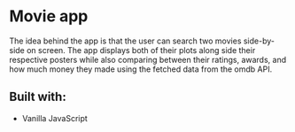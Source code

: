 # Movie app
The idea behind the app is that the user can search two movies side-by-side on screen. The app displays both of their plots along side their respective posters while also comparing between their ratings, awards, and how much money they made using the fetched data from the omdb API.

## Built with:
* Vanilla JavaScript
